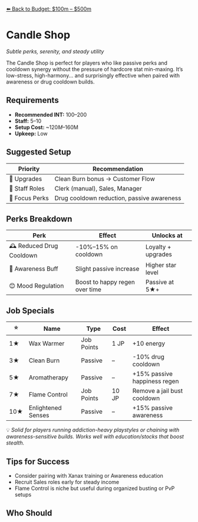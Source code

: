 ﻿[⬅️ Back to Budget: $100m – $500m](budget_mid_profit.md)

# Candle Shop
*Subtle perks, serenity, and steady utility*

The Candle Shop is perfect for players who like passive perks and cooldown synergy without the pressure of hardcore stat min-maxing. It’s low-stress, high-harmony... and surprisingly effective when paired with awareness or drug cooldown builds.

## Requirements

- **Recommended INT:** 100–200  
- **Staff:** 5–10  
- **Setup Cost:** ~$120M–$160M  
- **Upkeep:** Low

## Suggested Setup

| Priority        | Recommendation                           |
|------------------|-------------------------------------------|
| 🧱 Upgrades       | Clean Burn bonus → Customer Flow          |
| 👥 Staff Roles    | Clerk (manual), Sales, Manager            |
| 🔩 Focus Perks    | Drug cooldown reduction, passive awareness|

## Perks Breakdown

| Perk                      | Effect                           | Unlocks at        |
|---------------------------|-----------------------------------|--------------------|
| 🕰️ Reduced Drug Cooldown   | -10%–15% on cooldown              | Loyalty + upgrades |
| 🧠 Awareness Buff          | Slight passive increase           | Higher star level  |
| 😊 Mood Regulation         | Boost to happy regen over time    | Passive at 5★+     |

## Job Specials

| ⭐ | Name                | Type       | Cost       | Effect                            |
|----|---------------------|------------|------------|------------------------------------|
| 1★ | Wax Warmer          | Job Points | 1 JP       | +10 energy                        |
| 3★ | Clean Burn          | Passive    | –          | -10% drug cooldown                |
| 5★ | Aromatherapy        | Passive    | –          | +15% passive happiness regen      |
| 7★ | Flame Control       | Job Points | 10 JP      | Remove a jail bust cooldown       |
|10★ | Enlightened Senses  | Passive    | –          | +15% passive awareness            |

💡 *Solid for players running addiction-heavy playstyles or chaining with awareness-sensitive builds. Works well with education/stocks that boost stealth.*

## Tips for Success

- Consider pairing with Xanax training or Awareness education  
- Recruit Sales roles early for steady income  
- Flame Control is niche but useful during organized busting or PvP setups  

## Who Should
